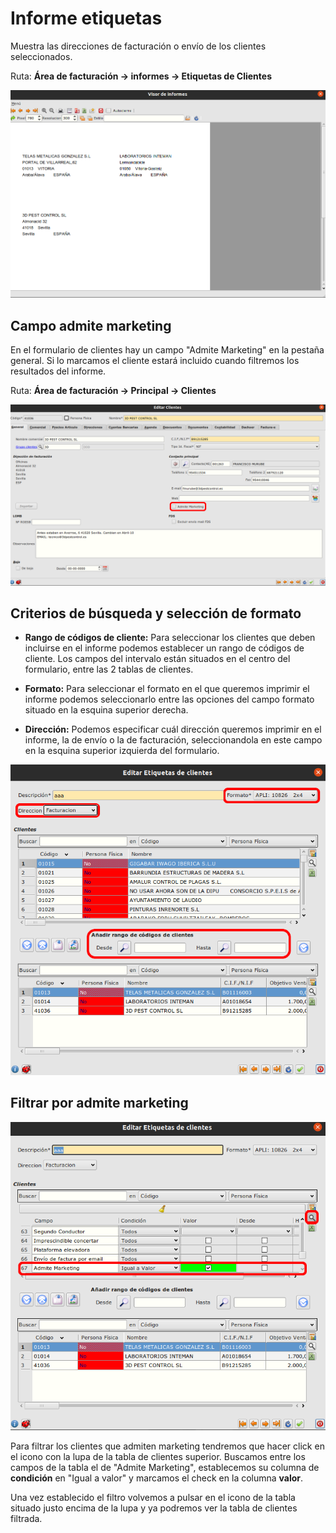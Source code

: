 # Informe etiquetas

Muestra las direcciones de facturación o envío de los clientes seleccionados.

Ruta: **Área de facturación -> informes -> Etiquetas de Clientes** 

![Ejemplo de informe](./img/ejemploInformeEtiquetas.png)

## Campo admite marketing

En el formulario de clientes hay un campo "Admite Marketing" en la pestaña general. Si lo marcamos el cliente estará incluido cuando filtremos los resultados del informe. 

Ruta: **Área de facturación -> Principal -> Clientes**

![Campo admite marketing de clientes](./img/campoAdmiteMarketing.png)

## Criterios de búsqueda y selección de formato

- **Rango de códigos de cliente:** Para seleccionar los clientes que deben incluirse en el informe podemos establecer un rango de códigos de cliente. Los campos del intervalo están situados en el centro del formulario, entre las 2 tablas de clientes.

- **Formato:** Para seleccionar el formato en el que queremos imprimir el informe podemos seleccionarlo entre las opciones del campo formato situado en la esquina superior derecha.

- **Dirección:** Podemos especificar cuál dirección  queremos imprimir en el informe, la de envío o la de facturación, seleccionandola en este campo en la esquina superior izquierda del formulario.

![Criterios de búsqueda y formato](./img/criteriosbusquedayformato.png)

## Filtrar por admite marketing

![Filtro admite marketing](./img/filtroAdmiteMarketing.png)

Para filtrar los clientes que admiten marketing tendremos que hacer click en el icono con la lupa de la tabla de clientes superior. Buscamos entre los campos de la tabla el de "Admite Marketing", establecemos su columna de **condición** en "Igual a valor" y marcamos el check en la columna **valor**.

Una vez establecido el filtro volvemos a pulsar en el icono de la tabla situado justo encima de la lupa y ya podremos ver la tabla de clientes filtrada.

